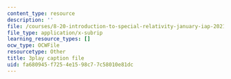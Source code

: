 ```yaml
---
content_type: resource
description: ''
file: /courses/8-20-introduction-to-special-relativity-january-iap-2021/fa680945f7254e1598c77c58010e81dc_hZtjMB3Y9ZA.srt
file_type: application/x-subrip
learning_resource_types: []
ocw_type: OCWFile
resourcetype: Other
title: 3play caption file
uid: fa680945-f725-4e15-98c7-7c58010e81dc
---
```


